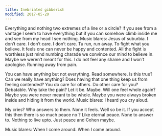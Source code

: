 ```yaml
---
title: Inebriated gibberish
modified: 2017-05-20
---
```

Everything and nothing two extremes of a line or a circle? If you see from a vantage I seem to have everything but if you can somehow climb inside me and see from my head I see nothing. Music blares: Jesus of suburbia. I don’t care. I don’t care. I don’t care. Tu run, run away. To fight what you believe. 
It feels one can never be happy and contented. All the fight is worthless just mind numbing charade we convince our mind to believe in. Maybe we weren’t meant for this. I do not feel any shame and I won’t apologise. Running away from pain. 

You can have anything but not everything. Read somewhere. Is this true? Can we really have anything? Does having that one thing keep us from feeling contended? You do care for others. Do other care for you? Debatable. Why take the pain? Let it be. Maybe. Will one feel whole again? Maybe you were never meant to be whole. Maybe you were always broken inside and hiding it from the world. Music blares: I heard you cry aloud. 

My cries? Who answers to them. None it feels. Well so be it. If you accept this then there is so much peace no ? Like eternal peace. None to answer to. Nothing to live upto. Just peace and Cohen maybe. 

Music blares: When I come around. When I come around. 